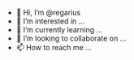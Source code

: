 - 👋 Hi, I’m @regarius
- 👀 I’m interested in ...
- 🌱 I’m currently learning ...
- 💞️ I’m looking to collaborate on ...
- 📫 How to reach me ...

<!---
regarius/regarius is a ✨ special ✨ repository because its `README.md` (this file) appears on your GitHub profile.
You can click the Preview link to take a look at your changes.
--->

